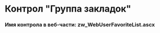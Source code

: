 ﻿---
description: 2.4.11.1
---
# Контрол "Группа закладок"
### Имя контрола в веб-части: zw_WebUserFavoriteList.ascx


